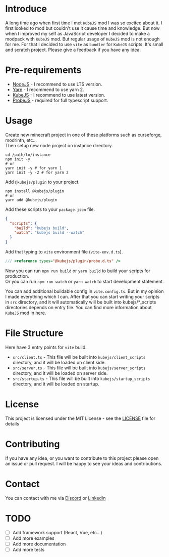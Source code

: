 # Introduce
A long time ago when first time I met `KubeJS` mod I was so excited about it. I first looked to mod but couldn't use it cause time and knowledge. But now when I improved my self as JavaScript developer I decided to make a modpack with `KubeJS` mod. But regular usage of `KubeJS` mod is not enough for me. For that I decided to use `vite` as `bundler` for `KubeJS` scripts. It's small and scratch project. Please give a feedback if you have any idea.

# Pre-requirements
 - [NodeJS](https://nodejs.org/en/) - I recommend to use LTS version.
 - [Yarn](https://yarnpkg.com/) - I recommend to use yarn 2.
 - [KubeJS](https://www.curseforge.com/minecraft/mc-mods/kubejs) - I recommend to use latest version.
 - [ProbeJS](https://www.curseforge.com/minecraft/mc-mods/probejs) - required for full typescript support.

# Usage
Create new minecraft project in one of these platforms such as curseforge, modrinth, etc...  
Then setup new node project on instance directory.
```shell
cd /path/to/instance
npm init -y
# or
yarn init -y # for yarn 1
yarn init -y -2 # for yarn 2
```

Add `@kubejs/plugin` to your project.
```shell
npm install @kubejs/plugin
# or
yarn add @kubejs/plugin
```

Add these scripts to your `package.json` file.
```json
{
  "scripts": {
    "build": "kubejs build",
    "watch": "kubejs build --watch"
  }
}
```

Add that typing to `vite` environment file (`vite-env.d.ts`).
```typescript
/// <reference types="@kubejs/plugin/probe.d.ts" />
```

Now you can run `npm run build` or `yarn build` to build your scripts for production.  
Or you can run `npm run watch` or `yarn watch` to start development statement.

You can add additional buildable config in `vite.config.ts`.
But in my opinion I made everything which I can.
After that you can start writing your scripts in `src` directory, and it will automatically will be built into kubejs/*_scripts directories depends on entry file.
You can find more information about `KubeJS` mod in [here](https://kubejs.latvian.dev/).

# File Structure
Here have 3 entry points for `vite` build.
 - `src/client.ts` - This file will be built into `kubejs/client_scripts` directory, and it will be loaded on client side.
 - `src/server.ts` - This file will be built into `kubejs/server_scripts` directory, and it will be loaded on server side.
 - `src/startup.ts` - This file will be built into `kubejs/startup_scripts` directory, and it will be loaded on startup.

# License
This project is licensed under the MIT License - see the [LICENSE](LICENSE) file for details

# Contributing
If you have any idea, or you want to contribute to this project please open an issue or pull request. I will be happy to see your ideas and contributions.

# Contact
You can contact with me via [Discord](https://discordapp.com/users/673855981473628201) or [LinkedIn](https://www.linkedin.com/in/mdrealiyev)

# TODO
 - [ ] Add framework support (React, Vue, etc...)
 - [ ] Add more examples
 - [ ] Add more documentation
 - [ ] Add more tests

